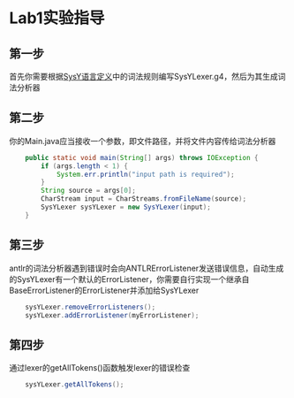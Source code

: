 # Lab1实验指导
## 第一步
首先你需要根据[SysY语言定义](https://github.com/courses-at-nju-by-hfwei/compilers-lab-docs/raw/main/docs/docs/SysY%E8%AF%AD%E8%A8%80%E5%AE%9A%E4%B9%89.pdf)中的词法规则编写SysYLexer.g4，然后为其生成词法分析器

## 第二步
你的Main.java应当接收一个参数，即文件路径，并将文件内容传给词法分析器
```java 
    public static void main(String[] args) throws IOException {
        if (args.length < 1) {
            System.err.println("input path is required");
        }
        String source = args[0];
        CharStream input = CharStreams.fromFileName(source);
        SysYLexer sysYLexer = new SysYLexer(input);
    }
```
## 第三步
antlr的词法分析器遇到错误时会向ANTLRErrorListener发送错误信息，自动生成的SysYLexer有一个默认的ErrorListener，你需要自行实现一个继承自BaseErrorListener的ErrorListener并添加给SysYLexer
```java 
    sysYLexer.removeErrorListeners();
    sysYLexer.addErrorListener(myErrorListener);
```

## 第四步
通过lexer的getAllTokens()函数触发lexer的错误检查
```java 
    sysYLexer.getAllTokens();
```